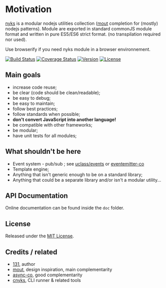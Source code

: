 # Motivation

[nyks](https://github.com/131/nyks) is a modular nodejs utilities collection ([mout](https://github.com/mout/mout) completion for (mostly) nodejs patterns).
Module are exported in standard commonJS module format and written in pure ES5/ES6 strict format. (no transpilation required nor used).

Use browserify if you need nyks module in a browser environnement.

[![Build Status](https://travis-ci.org/131/nyks.svg?branch=master)](https://travis-ci.org/131/nyks)
[![Coverage Status](https://coveralls.io/repos/github/131/nyks/badge.svg?branch=master)](https://coveralls.io/github/131/nyks?branch=master)
[![Version](https://img.shields.io/npm/v/nyks.svg)](https://www.npmjs.com/package/nyks)
[![License](https://img.shields.io/badge/license-MIT-blue.svg)](http://opensource.org/licenses/MIT)


## Main goals

 - increase code reuse;
 - be clear (code should be clean/readable);
 - be easy to debug;
 - be easy to maintain;
 - follow best practices;
 - follow standards when possible;
 - **don't convert JavaScript into another language!**
 - be compatible with other frameworks;
 - be modular;
 - have unit tests for all modules;


## What shouldn't be here

 - Event system - pub/sub ; see [uclass/events](https://github.com/131/uclass) or [eventemitter-co](https://github.com/131/eventemitter-co)
 - Template engine;
 - Anything that isn't generic enough to be on a standard library;
 - Anything that could be a separate library and/or isn't a modular utility...


## API Documentation

Online documentation can be found inside the `doc` folder.

## License
Released under the [MIT License](http://www.opensource.org/licenses/mit-license.php).

## Credits / related
* [131](https://github.com/131), author
* [mout](https://github.com/mout/mout), design inspiration, main complementarity
* [async-co](https://github.com/mout/mout), good complementarity
* [cnyks](https://github.com/131/cnyks), CLI runner & related tools
